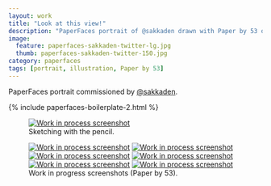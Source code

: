 ```yaml
---
layout: work
title: "Look at this view!"
description: "PaperFaces portrait of @sakkaden drawn with Paper by 53 on an iPad."
image: 
  feature: paperfaces-sakkaden-twitter-lg.jpg
  thumb: paperfaces-sakkaden-twitter-150.jpg
category: paperfaces
tags: [portrait, illustration, Paper by 53]
---
```


PaperFaces portrait commissioned by <a href="http://twitter.com/sakkaden">@sakkaden</a>.

{% include paperfaces-boilerplate-2.html %}

<figure>
	<a href="{{ site.url }}/images/paperfaces-sakkaden-process-1-lg.jpg"><img src="{{ site.url }}/images/paperfaces-sakkaden-process-1-750.jpg" alt="Work in process screenshot"></a>
	<figcaption>Sketching with the pencil.</figcaption>
</figure>

<figure class="half">
	<a href="{{ site.url }}/images/paperfaces-sakkaden-process-2-lg.jpg"><img src="{{ site.url }}/images/paperfaces-sakkaden-process-2-600.jpg" alt="Work in process screenshot"></a>
	<a href="{{ site.url }}/images/paperfaces-sakkaden-process-3-lg.jpg"><img src="{{ site.url }}/images/paperfaces-sakkaden-process-3-600.jpg" alt="Work in process screenshot"></a>
	<a href="{{ site.url }}/images/paperfaces-sakkaden-process-4-lg.jpg"><img src="{{ site.url }}/images/paperfaces-sakkaden-process-4-600.jpg" alt="Work in process screenshot"></a>
	<a href="{{ site.url }}/images/paperfaces-sakkaden-process-5-lg.jpg"><img src="{{ site.url }}/images/paperfaces-sakkaden-process-5-600.jpg" alt="Work in process screenshot"></a>
	<a href="{{ site.url }}/images/paperfaces-sakkaden-process-6-lg.jpg"><img src="{{ site.url }}/images/paperfaces-sakkaden-process-6-600.jpg" alt="Work in process screenshot"></a>
	<a href="{{ site.url }}/images/paperfaces-sakkaden-process-7-lg.jpg"><img src="{{ site.url }}/images/paperfaces-sakkaden-process-7-600.jpg" alt="Work in process screenshot"></a>
	<figcaption>Work in progress screenshots (Paper by 53).</figcaption>
</figure>